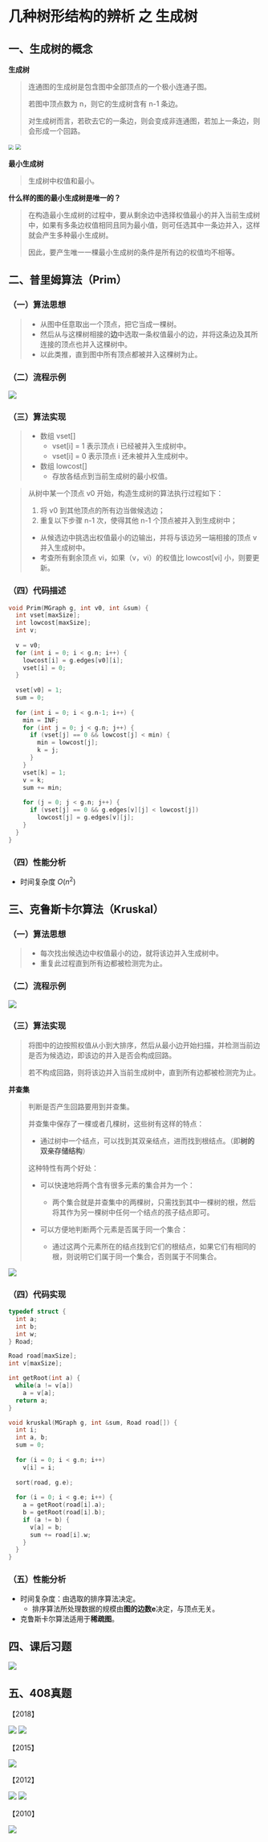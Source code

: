 # 几种树形结构的辨析 之 生成树

## 一、生成树的概念

**生成树**

> 连通图的生成树是包含图中全部顶点的一个极小连通子图。
>
> 若图中顶点数为 n，则它的生成树含有 n-1 条边。
>
> 对生成树而言，若砍去它的一条边，则会变成非连通图，若加上一条边，则会形成一个回路。

<img src="1-3-1.jpg" style="zoom:60%" />

<img src="1-3-2.jpg" style="zoom:70%"/>

**最小生成树**

> 生成树中权值和最小。



**什么样的图的最小生成树是唯一的？**

> 在构造最小生成树的过程中，要从剩余边中选择权值最小的并入当前生成树中，如果有多条边权值相同且同为最小值，则可任选其中一条边并入，这样就会产生多种最小生成树。
>
> 因此，要产生唯一一棵最小生成树的条件是所有边的权值均不相等。



## 二、普里姆算法（Prim）

### （一）算法思想

> - 从图中任意取出一个顶点，把它当成一棵树。
> - 然后从与这棵树相接的**边**中选取一条权值最小的边，并将这条边及其所连接的顶点也并入这棵树中。
> - 以此类推，直到图中所有顶点都被并入这棵树为止。



### （二）流程示例

<img src="1-3-3.jpg" />



### （三）算法实现

> - 数组 vset[] 
>   - vset[i] = 1 表示顶点 i 已经被并入生成树中。
>   - vset[i] = 0 表示顶点 i 还未被并入生成树中。
> - 数组 lowcost[]
>   - 存放各结点到当前生成树的最小权值。

> 从树中某一个顶点 v0 开始，构造生成树的算法执行过程如下：
>
> 1. 将 v0 到其他顶点的所有边当做候选边；
> 2. 重复以下步骤 n-1 次，使得其他 n-1 个顶点被并入到生成树中；
>
> - 从候选边中挑选出权值最小的边输出，并将与该边另一端相接的顶点 v 并入生成树中。
> - 考查所有剩余顶点 vi，如果（v，vi）的权值比 lowcost[vi] 小，则要更新。



### （四）代码描述

```c++
void Prim(MGraph g, int v0, int &sum) {
  int vset[maxSize];
  int lowcost[maxSize];
  int v;
  
  v = v0;
  for (int i = 0; i < g.n; i++) {
    lowcost[i] = g.edges[v0][i];
    vset[i] = 0;
  }
  
  vset[v0] = 1;
  sum = 0;
  
  for (int i = 0; i < g.n-1; i++) {
    min = INF;
    for (int j = 0; j < g.n; j++) {
      if (vset[j] == 0 && lowcost[j] < min) {
        min = lowcost[j];
        k = j;
      }
    }
    vset[k] = 1;
    v = k;
    sum += min;
    
    for (j = 0; j < g.n; j++) {
      if (vset[j] == 0 && g.edges[v][j] < lowcost[j])
        lowcost[j] = g.edges[v][j];
    }
  }
}
```



### （四）性能分析

- 时间复杂度 $O(n^2)$



## 三、克鲁斯卡尔算法（Kruskal）

### （一）算法思想

> - 每次找出候选边中权值最小的边，就将该边并入生成树中。
> - 重复此过程直到所有边都被检测完为止。



### （二）流程示例

<img src="1-3-4.jpg" />



### （三）算法实现

> 将图中的边按照权值从小到大排序，然后从最小边开始扫描，并检测当前边是否为候选边，即该边的并入是否会构成回路。
>
> 若不构成回路，则将该边并入当前生成树中，直到所有边都被检测完为止。

**并查集**

> 判断是否产生回路要用到并查集。
>
> 并查集中保存了一棵或者几棵树，这些树有这样的特点：
>
> - 通过树中一个结点，可以找到其双亲结点，进而找到根结点。（即**树的双亲存储结构**）
>
> 这种特性有两个好处：
>
> - 可以快速地将两个含有很多元素的集合并为一个：
>   - 两个集合就是并查集中的两棵树，只需找到其中一棵树的根，然后将其作为另一棵树中任何一个结点的孩子结点即可。
>
> - 可以方便地判断两个元素是否属于同一个集合：
>   - 通过这两个元素所在的结点找到它们的根结点，如果它们有相同的根，则说明它们属于同一个集合，否则属于不同集合。

<img src="1-3-4-2.jpg" />



### （四）代码实现

```c++
typedef struct {
  int a;
  int b;
  int w;
} Road;

Road road[maxSize];
int v[maxSize];

int getRoot(int a) {
  while(a != v[a])
    a = v[a];
  return a;
}

void kruskal(MGraph g, int &sum, Road road[]) {
  int i;
  int a, b;
  sum = 0;
  
  for (i = 0; i < g.n; i++)
    v[i] = i;
  
  sort(road, g.e);
  
  for (i = 0; i < g.e; i++) {
    a = getRoot(road[i].a);
    b = getRoot(road[i].b);
    if (a != b) {
      v[a] = b;
      sum += road[i].w;
    }
  }
}
```



### （五）性能分析

- 时间复杂度：由选取的排序算法决定。
  - 排序算法所处理数据的规模由**图的边数e**决定，与顶点无关。
- 克鲁斯卡尔算法适用于**稀疏图**。



## 四、课后习题

<img src="1-3-5.jpg" />







## 五、408真题

【2018】

<img src="1-3-6.jpg" />

<img src="1-3-7.jpg" />









【2015】

<img src="1-3-8.jpg" />









【2012】

<img src="1-3-9.jpg" />

<img src="1-3-10.jpg" />





【2010】

<img src="1-3-11.jpg" />


